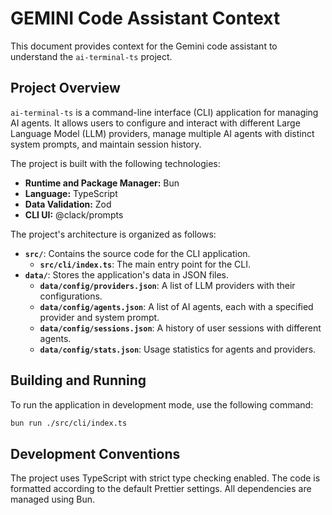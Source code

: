 # GEMINI Code Assistant Context

This document provides context for the Gemini code assistant to understand the `ai-terminal-ts` project.

## Project Overview

`ai-terminal-ts` is a command-line interface (CLI) application for managing AI agents. It allows users to configure and interact with different Large Language Model (LLM) providers, manage multiple AI agents with distinct system prompts, and maintain session history.

The project is built with the following technologies:

*   **Runtime and Package Manager:** Bun
*   **Language:** TypeScript
*   **Data Validation:** Zod
*   **CLI UI:** @clack/prompts

The project's architecture is organized as follows:

*   **`src/`**: Contains the source code for the CLI application.
    *   **`src/cli/index.ts`**: The main entry point for the CLI.
*   **`data/`**: Stores the application's data in JSON files.
    *   **`data/config/providers.json`**: A list of LLM providers with their configurations.
    *   **`data/config/agents.json`**: A list of AI agents, each with a specified provider and system prompt.
    *   **`data/config/sessions.json`**: A history of user sessions with different agents.
    *   **`data/config/stats.json`**: Usage statistics for agents and providers.

## Building and Running

To run the application in development mode, use the following command:

```bash
bun run ./src/cli/index.ts
```

## Development Conventions

The project uses TypeScript with strict type checking enabled. The code is formatted according to the default Prettier settings. All dependencies are managed using Bun.
